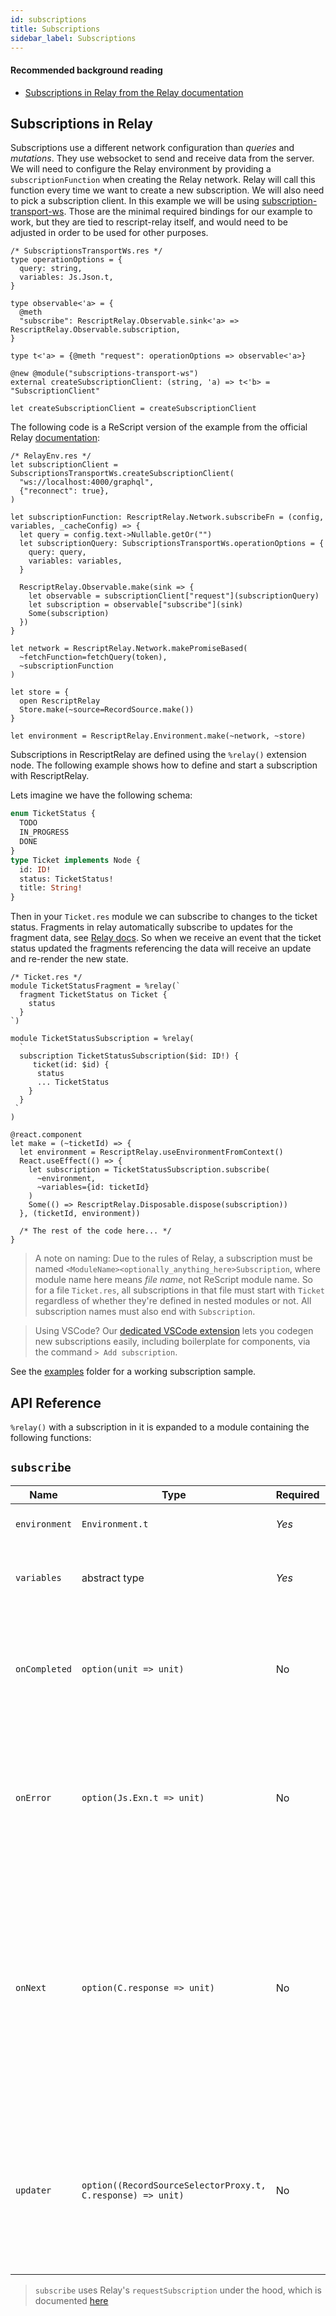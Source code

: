 ```yaml
---
id: subscriptions
title: Subscriptions
sidebar_label: Subscriptions
---
```


#### Recommended background reading

- [Subscriptions in Relay from the Relay documentation](https://relay.dev/docs/en/subscriptions)

## Subscriptions in Relay

Subscriptions use a different network configuration than _queries_ and _mutations_. They use websocket to send and receive data from the server. We will need to configure the Relay environment by providing a `subscriptionFunction` when creating the Relay network. Relay will call this function every time we want to create a new subscription. We will also need to pick a subscription client. In this example we will be using [subscription-transport-ws](https://github.com/apollographql/subscriptions-transport-ws). Those are the minimal required bindings for our example to work, but they are tied to rescript-relay itself, and would need to be adjusted in order to be used for other purposes.

```rescript
/* SubscriptionsTransportWs.res */
type operationOptions = {
  query: string,
  variables: Js.Json.t,
}

type observable<'a> = {
  @meth
  "subscribe": RescriptRelay.Observable.sink<'a> => RescriptRelay.Observable.subscription,
}

type t<'a> = {@meth "request": operationOptions => observable<'a>}

@new @module("subscriptions-transport-ws")
external createSubscriptionClient: (string, 'a) => t<'b> = "SubscriptionClient"

let createSubscriptionClient = createSubscriptionClient

```

The following code is a ReScript version of the example from the official Relay [documentation](https://relay.dev/docs/en/subscriptions#configure-network):

```rescript
/* RelayEnv.res */
let subscriptionClient = SubscriptionsTransportWs.createSubscriptionClient(
  "ws://localhost:4000/graphql",
  {"reconnect": true},
)

let subscriptionFunction: RescriptRelay.Network.subscribeFn = (config, variables, _cacheConfig) => {
  let query = config.text->Nullable.getOr("")
  let subscriptionQuery: SubscriptionsTransportWs.operationOptions = {
    query: query,
    variables: variables,
  }

  RescriptRelay.Observable.make(sink => {
    let observable = subscriptionClient["request"](subscriptionQuery)
    let subscription = observable["subscribe"](sink)
    Some(subscription)
  })
}

let network = RescriptRelay.Network.makePromiseBased(
  ~fetchFunction=fetchQuery(token),
  ~subscriptionFunction
)

let store = {
  open RescriptRelay
  Store.make(~source=RecordSource.make())
}

let environment = RescriptRelay.Environment.make(~network, ~store)

```

Subscriptions in RescriptRelay are defined using the `%relay()` extension node. The following example shows how to define and start a subscription with RescriptRelay.

Lets imagine we have the following schema:

```graphql
enum TicketStatus {
  TODO
  IN_PROGRESS
  DONE
}
type Ticket implements Node {
  id: ID!
  status: TicketStatus!
  title: String!
}
```

Then in your `Ticket.res` module we can subscribe to changes to the ticket status. Fragments in relay automatically subscribe to updates for the fragment data, see [Relay docs](https://relay.dev/docs/guided-tour/rendering/fragments). So when we receive an event that the ticket status updated the fragments referencing the data will receive an update and re-render the new state.

```rescript
/* Ticket.res */
module TicketStatusFragment = %relay(`
  fragment TicketStatus on Ticket {
    status
  }
`)

module TicketStatusSubscription = %relay(
  `
  subscription TicketStatusSubscription($id: ID!) {
     ticket(id: $id) {
      status
      ... TicketStatus
    }
  }
 `
)

@react.component
let make = (~ticketId) => {
  let environment = RescriptRelay.useEnvironmentFromContext()
  React.useEffect(() => {
    let subscription = TicketStatusSubscription.subscribe(
      ~environment,
      ~variables={id: ticketId}
    )
    Some(() => RescriptRelay.Disposable.dispose(subscription))
  }, (ticketId, environment))

  /* The rest of the code here... */
}

```

> A note on naming: Due to the rules of Relay, a subscription must be named `<ModuleName><optionally_anything_here>Subscription`, where module name here means _file name_, not ReScript module name. So for a file `Ticket.res`, all subscriptions in that file must start with `Ticket` regardless of whether they're defined in nested modules or not. All subscription names must also end with `Subscription`.

> Using VSCode? Our [dedicated VSCode extension](vscode-extension) lets you codegen new subscriptions easily, including boilerplate for components, via the command `> Add subscription`.

See the [examples](https://github.com/zth/rescript-relay/tree/master/example) folder for a working subscription sample.

## API Reference

`%relay()` with a subscription in it is expanded to a module containing the following functions:

## `subscribe`

| Name          | Type                                                        | Required | Notes                                                                                                                                                                                   |
| ------------- | ----------------------------------------------------------- | -------- | --------------------------------------------------------------------------------------------------------------------------------------------------------------------------------------- |
| `environment` | `Environment.t`                                             | _Yes_    | Instantiated relay environment                                                                                                                                                          |
| `variables`   | abstract type                                               | _Yes_    | Variables derived from the GraphQL operation                                                                                                                                            |
| `onCompleted` | `option(unit => unit)`                                      | No       | A callback function executed when the subscription is closed by the peer without error                                                                                                  |
| `onError`     | `option(Js.Exn.t => unit)`                                  | No       | A callback function executed when Relay or the server encounters an error processing the subscription                                                                                   |
| `onNext`      | `option(C.response => unit)`                                | No       | A callback function executed each time a response is received from the server, with the raw GraphQL response payload. `C.response` is the response data requested in the graphql query. |
| `updater`     | `option((RecordSourceSelectorProxy.t, C.response) => unit)` | No       | An optional function that can supply custom logic for updating the in-memory Relay store based on the server response                                                                   |

> `subscribe` uses Relay's `requestSubscription` under the hood, which is documented [here](https://relay.dev/docs/en/subscriptions)
